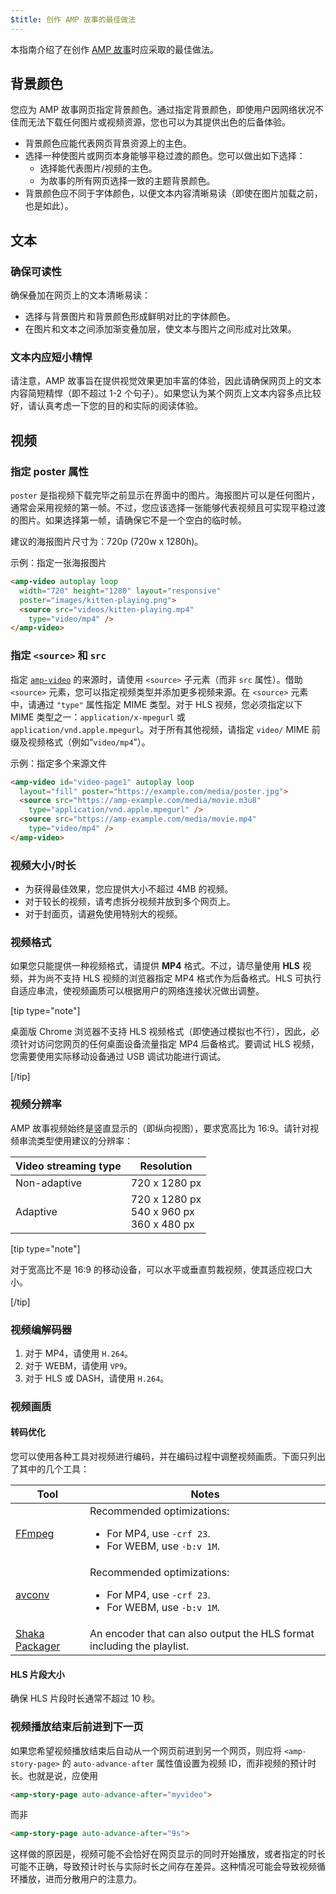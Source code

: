 ```yaml
---
$title: 创作 AMP 故事的最佳做法
---
```


本指南介绍了在创作 [AMP 故事](../../../documentation/components/reference/amp-story.md)时应采取的最佳做法。

## 背景颜色

您应为 AMP 故事网页指定背景颜色。通过指定背景颜色，即使用户因网络状况不佳而无法下载任何图片或视频资源，您也可以为其提供出色的后备体验。

*   背景颜色应能代表网页背景资源上的主色。
*   选择一种使图片或网页本身能够平稳过渡的颜色。您可以做出如下选择：
    *   选择能代表图片/视频的主色。
    *   为故事的所有网页选择一致的主题背景颜色。
*   背景颜色应不同于字体颜色，以便文本内容清晰易读（即使在图片加载之前，也是如此）。

## 文本

### 确保可读性

确保叠加在网页上的文本清晰易读：

* 选择与背景图片和背景颜色形成鲜明对比的字体颜色。
* 在图片和文本之间添加渐变叠加层，使文本与图片之间形成对比效果。

### 文本内应短小精悍

请注意，AMP 故事旨在提供视觉效果更加丰富的体验，因此请确保网页上的文本内容简短精悍（即不超过 1-2 个句子）。如果您认为某个网页上文本内容多点比较好，请认真考虑一下您的目的和实际的阅读体验。

## 视频

### 指定 poster 属性

`poster` 是指视频下载完毕之前显示在界面中的图片。海报图片可以是任何图片，通常会采用视频的第一帧。不过，您应该选择一张能够代表视频且可实现平稳过渡的图片。如果选择第一帧，请确保它不是一个空白的临时帧。

建议的海报图片尺寸为：720p (720w x 1280h)。

示例：指定一张海报图片

```html
<amp-video autoplay loop
  width="720" height="1280" layout="responsive"
  poster="images/kitten-playing.png">
  <source src="videos/kitten-playing.mp4"
    type="video/mp4" />
</amp-video>
```

### 指定 `<source>` 和 `src`

指定 [`amp-video`](../../../documentation/components/reference/amp-video.md) 的来源时，请使用 `<source>` 子元素（而非 `src` 属性）。借助 `<source>` 元素，您可以指定视频类型并添加更多视频来源。在 `<source>` 元素中，请通过 `"type"` 属性指定 MIME 类型。对于 HLS 视频，您必须指定以下 MIME 类型之一：`application/x-mpegurl` 或 `application/vnd.apple.mpegurl`。对于所有其他视频，请指定 `video/` MIME 前缀及视频格式（例如“`video/mp4`”）。

示例：指定多个来源文件

```html
<amp-video id="video-page1" autoplay loop
  layout="fill" poster="https://example.com/media/poster.jpg">
  <source src="https://amp-example.com/media/movie.m3u8"
    type="application/vnd.apple.mpegurl" />
  <source src="https://amp-example.com/media/movie.mp4"
    type="video/mp4" />
</amp-video>
```

### 视频大小/时长

*  为获得最佳效果，您应提供大小不超过 4MB 的视频。
*   对于较长的视频，请考虑拆分视频并放到多个网页上。
*   对于封面页，请避免使用特别大的视频。

### 视频格式

如果您只能提供一种视频格式，请提供 **MP4** 格式。不过，请尽量使用 **HLS** 视频，并为尚不支持 HLS 视频的浏览器指定 MP4 格式作为后备格式。HLS 可执行自适应串流，使视频画质可以根据用户的网络连接状况做出调整。

[tip type="note"]

桌面版 Chrome 浏览器不支持 HLS 视频格式（即使通过模拟也不行），因此，必须针对访问您网页的任何桌面设备流量指定 MP4 后备格式。要调试 HLS 视频，您需要使用实际移动设备通过 USB 调试功能进行调试。

[/tip]

### 视频分辨率

AMP 故事视频始终是竖直显示的（即纵向视图），要求宽高比为 16:9。请针对视频串流类型使用建议的分辨率：

<table>
  <thead>
    <tr>
     <th>Video streaming type</th>
     <th>Resolution</th>
    </tr>
  </thead>
  <tbody>
    <tr>
     <td>Non-adaptive</td>
     <td>720 x 1280 px</td>
    </tr>
    <tr>
     <td>Adaptive</td>
     <td>720 x 1280 px<br>540 x 960 px<br>360 x 480 px</td>
    </tr>
  </tbody>
</table>

[tip type="note"]

对于宽高比不是 16:9 的移动设备，可以水平或垂直剪裁视频，使其适应视口大小。

[/tip]

### 视频编解码器

1.  对于 MP4，请使用 `H.264`。
1.  对于 WEBM，请使用 `VP9`。
1.  对于 HLS 或 DASH，请使用 `H.264`。

### 视频画质

#### 转码优化

您可以使用各种工具对视频进行编码，并在编码过程中调整视频画质。下面只列出了其中的几个工具：

<table>
  <thead>
    <tr>
     <th>Tool</th>
     <th>Notes</th>
    </tr>
  </thead>
  <tbody>
    <tr>
     <td><a href="https://www.ffmpeg.org/about.html">FFmpeg</a>
     </td>
     <td>Recommended optimizations:
      <ul>
        <li>For MP4, use <code>-crf 23</code>.</li>
        <li>For WEBM, use <code>-b:v 1M</code>.</li>
      </ul>
     </td>
    </tr>
    <tr>
     <td><a href="https://libav.org/avconv.html">avconv</a>
     </td>
     <td>Recommended optimizations:
      <ul>
        <li>For MP4, use <code>-crf 23</code>.</li>
        <li>For WEBM, use <code>-b:v 1M</code>.</li>
      </ul>
     </td>
    </tr>
    <tr>
     <td><a href="https://github.com/google/shaka-packager">Shaka Packager</a></td>
     <td>An encoder that can also output the HLS format including the playlist.
     </td>
    </tr>
  </tbody>
</table>

#### HLS 片段大小

确保 HLS 片段时长通常不超过 10 秒。

### 视频播放结束后前进到下一页

如果您希望视频播放结束后自动从一个网页前进到另一个网页，则应将 `<amp-story-page>` 的 `auto-advance-after` 属性值设置为视频 ID，而非视频的预计时长。也就是说，应使用

```html
<amp-story-page auto-advance-after="myvideo">
```

而非

```html
<amp-story-page auto-advance-after="9s">
```

这样做的原因是，视频可能不会恰好在网页显示的同时开始播放，或者指定的时长可能不正确，导致预计时长与实际时长之间存在差异。这种情况可能会导致视频循环播放，进而分散用户的注意力。
